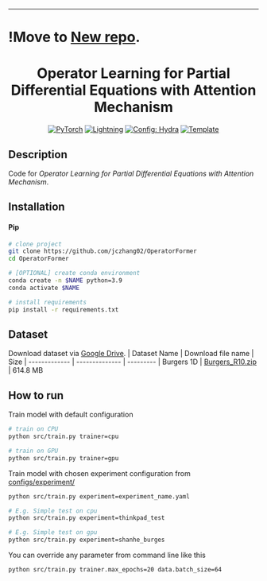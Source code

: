 ---

# !Move to [New repo](https://github.com/jczhang02/CAMO).


<div align="center">

# Operator Learning for Partial Differential Equations with Attention Mechanism

<a href="https://pytorch.org/get-started/locally/"><img alt="PyTorch" src="https://img.shields.io/badge/PyTorch-ee4c2c?logo=pytorch&logoColor=white"></a>
<a href="https://pytorchlightning.ai/"><img alt="Lightning" src="https://img.shields.io/badge/-Lightning-792ee5?logo=pytorchlightning&logoColor=white"></a>
<a href="https://hydra.cc/"><img alt="Config: Hydra" src="https://img.shields.io/badge/Config-Hydra-89b8cd"></a>
<a href="https://github.com/ashleve/lightning-hydra-template"><img alt="Template" src="https://img.shields.io/badge/-Lightning--Hydra--Template-017F2F?style=flat&logo=github&labelColor=gray"></a><br>

</div>

## Description

Code for _Operator Learning for Partial Differential Equations with Attention Mechanism_.

## Installation

#### Pip

```bash
# clone project
git clone https://github.com/jczhang02/OperatorFormer
cd OperatorFormer

# [OPTIONAL] create conda environment
conda create -n $NAME python=3.9
conda activate $NAME

# install requirements
pip install -r requirements.txt
```

## Dataset

Download dataset via [Google Drive](https://drive.google.com/drive/folders/1UnbQh2WWc6knEHbLn-ZaXrKUZhp7pjt-).
| Dataset Name | Download file name | Size
| ------------- | -------------- | ---------
| Burgers 1D | [Burgers_R10.zip](https://drive.google.com/file/d/16a8od4vidbiNR3WtaBPCSZ0T3moxjhYe/view?usp=drive_link) | 614.8 MB

## How to run

Train model with default configuration

```bash
# train on CPU
python src/train.py trainer=cpu

# train on GPU
python src/train.py trainer=gpu
```

Train model with chosen experiment configuration from [configs/experiment/](configs/experiment/)

```bash
python src/train.py experiment=experiment_name.yaml

# E.g. Simple test on cpu
python src/train.py experiment=thinkpad_test

# E.g. Simple test on gpu
python src/train.py experiment=shanhe_burges
```

You can override any parameter from command line like this

```bash
python src/train.py trainer.max_epochs=20 data.batch_size=64
```
